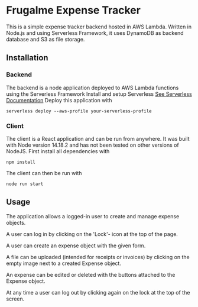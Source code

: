 # Frugalme Expense Tracker

This is a simple expense tracker backend hosted in AWS Lambda. Written in Node.js and using Serverless Framework, it
uses DynamoDB as backend database and S3 as file storage.

## Installation

### Backend

The backend is a node application deployed to AWS Lambda functions using the Serverless Framework Install and setup
Serverless [See Serverless Documentation](https://www.serverless.com/framework/docs)
Deploy this application with

```serverless deploy --aws-profile your-serverless-profile```

### Client

The client is a React application and can be run from anywhere. It was built with Node version 14.18.2 and has not been
tested on other versions of NodeJS. First install all dependencies with

```npm install```

The client can then be run with

```node run start```

## Usage

The application allows a logged-in user to create and manage expense objects.

A user can log in by clicking on the 'Lock'- icon at the top of the page.

A user can create an expense object with the given form.

A file can be uploaded (intended for receipts or invoices) by clicking on the empty image next to a created Expense
object.

An expense can be edited or deleted with the buttons attached to the Expense object. 

At any time a user can log out by clicking again on the lock at the top of the screen. 